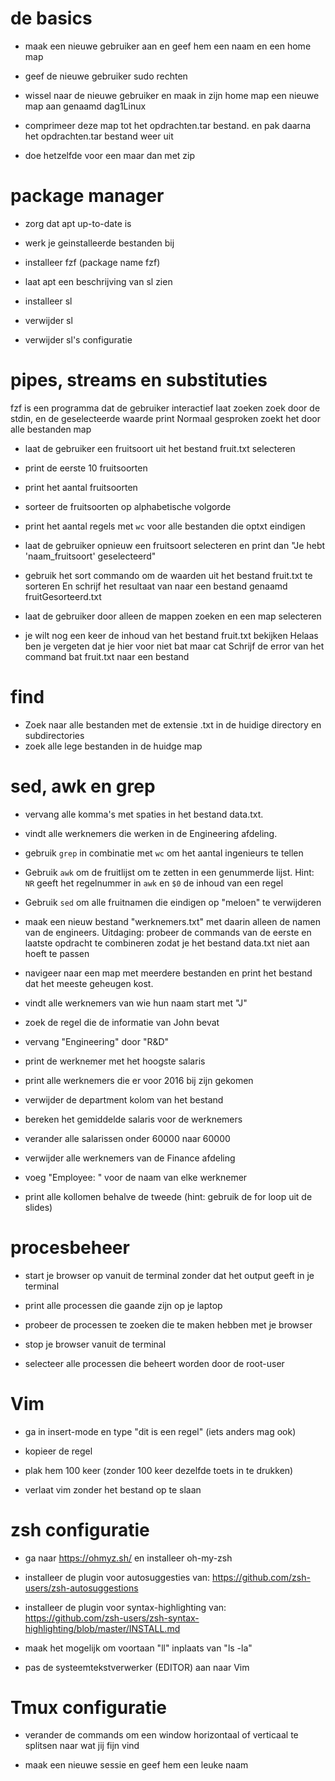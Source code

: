 # de basics

+ maak een nieuwe gebruiker aan en geef hem een naam en een home map

+ geef de nieuwe gebruiker sudo rechten

+ wissel naar de nieuwe gebruiker en maak in zijn home map een nieuwe map aan genaamd dag1Linux

+ comprimeer deze map tot het opdrachten.tar bestand. en pak daarna het opdrachten.tar bestand weer uit

+ doe hetzelfde voor een maar dan met zip


# package manager

+ zorg dat apt up-to-date is 

+ werk je geinstalleerde bestanden bij 

+ installeer fzf (package name fzf)

+ laat apt een beschrijving van sl zien

+ installeer sl

+ verwijder sl 

+ verwijder sl's configuratie

# pipes, streams en substituties

 fzf is een programma dat de gebruiker interactief laat zoeken
 zoek door de stdin, en de geselecteerde waarde print
 Normaal gesproken zoekt het door alle bestanden map

+ laat de gebruiker een fruitsoort uit het bestand fruit.txt selecteren
+ print de eerste 10 fruitsoorten
+ print het aantal fruitsoorten
 
+ sorteer de fruitsoorten op alphabetische volgorde
+ print het aantal regels met `wc` voor alle bestanden die optxt eindigen

+ laat de gebruiker opnieuw een fruitsoort selecteren en print dan "Je hebt 'naam_fruitsoort' geselecteerd"

+ gebruik het sort commando om de waarden uit het bestand fruit.txt te sorteren
  En schrijf het resultaat van naar een bestand genaamd fruitGesorteerd.txt

+ laat de gebruiker door alleen de mappen zoeken en een map selecteren

+ je wilt nog een keer de inhoud van het bestand fruit.txt bekijken
  Helaas ben je vergeten dat je hier voor niet bat maar cat
  Schrijf de error van het command bat fruit.txt naar een bestand

# find

+ Zoek naar alle bestanden met de extensie .txt in de huidige directory en subdirectories
+ zoek alle lege bestanden in de huidge map

# sed, awk en grep

+ vervang alle komma's met spaties in het bestand data.txt.

+ vindt alle werknemers die werken in de Engineering afdeling.

+ gebruik `grep` in combinatie met `wc` om het aantal ingenieurs te tellen

+ Gebruik `awk` om de fruitlijst om te zetten in een genummerde lijst. Hint: `NR` geeft het regelnummer in `awk` en `$0` de inhoud van een regel
 
+ Gebruik `sed` om alle fruitnamen die eindigen op "meloen" te verwijderen
  
+ maak een nieuw bestand "werknemers.txt" met daarin alleen de
  namen van de engineers. Uitdaging: probeer de commands van de eerste en laatste
  opdracht te combineren zodat je het bestand data.txt niet aan hoeft te passen

+ navigeer naar een map met meerdere bestanden en print het bestand dat het meeste 
  geheugen kost.

+ vindt alle werknemers van wie hun naam start met "J"

+ zoek de regel die de informatie van John bevat

+  vervang "Engineering" door "R&D"

+ print de werknemer met het hoogste salaris

+ print alle werknemers die er voor 2016 bij zijn gekomen
+  verwijder de department kolom van het bestand

+ bereken het gemiddelde salaris voor de werknemers
 
+ verander alle salarissen onder 60000 naar 60000

+ verwijder alle werknemers van de Finance afdeling

+ voeg "Employee: " voor de naam van elke werknemer

+ print alle kollomen behalve de tweede (hint: gebruik de for loop uit de slides)

# procesbeheer

+ start je browser op vanuit de 
  terminal zonder dat het output geeft in je terminal

+ print alle processen die gaande zijn op je laptop

+ probeer de processen te zoeken die te maken hebben met je browser

+ stop je browser vanuit de terminal

+ selecteer alle processen die beheert worden door de root-user

# Vim

+ ga in insert-mode en type "dit is een regel" (iets anders mag ook)

+ kopieer de regel

+ plak hem 100 keer (zonder 100 keer dezelfde toets in te drukken)

+ verlaat vim zonder het bestand op te slaan


# zsh configuratie

+ ga naar https://ohmyz.sh/ en installeer oh-my-zsh

+ installeer de plugin voor autosuggesties van: https://github.com/zsh-users/zsh-autosuggestions 

+ installeer de plugin voor syntax-highlighting van: https://github.com/zsh-users/zsh-syntax-highlighting/blob/master/INSTALL.md

+ maak het mogelijk om voortaan "ll" inplaats van "ls -la"

+ pas de systeemtekstverwerker (EDITOR) aan naar Vim 

# Tmux configuratie

+ verander de commands om een window horizontaal of verticaal te splitsen naar
  wat jij fijn vind

+ maak een nieuwe sessie en geef hem een leuke naam
